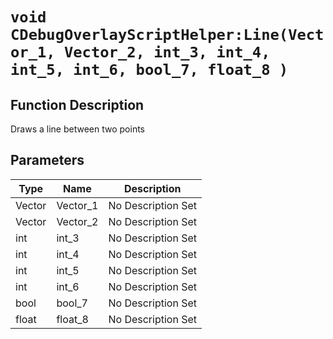 # `void CDebugOverlayScriptHelper:Line(Vector_1, Vector_2, int_3, int_4, int_5, int_6, bool_7, float_8 )`
## Function Description
Draws a line between two points
## Parameters
Type|Name|Description
--|--|--
Vector|Vector_1|No Description Set
Vector|Vector_2|No Description Set
int|int_3|No Description Set
int|int_4|No Description Set
int|int_5|No Description Set
int|int_6|No Description Set
bool|bool_7|No Description Set
float|float_8|No Description Set
